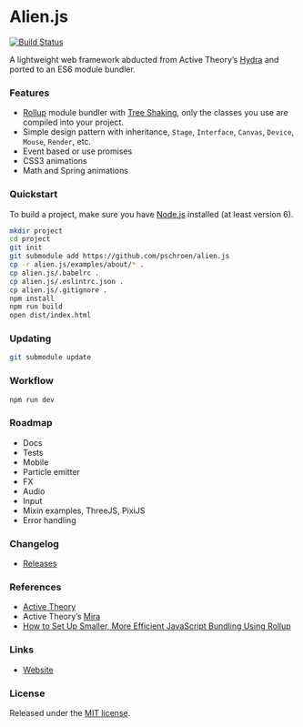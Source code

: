 # Alien.js
[![Build Status](https://travis-ci.org/pschroen/alien.js.svg)](https://travis-ci.org/pschroen/alien.js)

A lightweight web framework abducted from Active Theory’s [Hydra](https://medium.com/@activetheory/mira-exploring-the-potential-of-the-future-web-e1f7f326d58e) and ported to an ES6 module bundler.

### Features

* [Rollup](https://rollupjs.org/) module bundler with [Tree Shaking](https://github.com/rollup/rollup#tree-shaking), only the classes you use are compiled into your project.
* Simple design pattern with inheritance, `Stage`, `Interface`, `Canvas`, `Device`, `Mouse`, `Render`, etc.
* Event based or use promises
* CSS3 animations
* Math and Spring animations

### Quickstart

To build a project, make sure you have [Node.js](https://nodejs.org/) installed (at least version 6).

```sh
mkdir project
cd project
git init
git submodule add https://github.com/pschroen/alien.js
cp -r alien.js/examples/about/* .
cp alien.js/.babelrc .
cp alien.js/.eslintrc.json .
cp alien.js/.gitignore .
npm install
npm run build
open dist/index.html
```

### Updating

```sh
git submodule update
```

### Workflow

```sh
npm run dev
```

### Roadmap

* Docs
* Tests
* Mobile
* Particle emitter
* FX
* Audio
* Input
* Mixin examples, ThreeJS, PixiJS
* Error handling

### Changelog

* [Releases](https://github.com/pschroen/alien.js/releases)

### References

* [Active Theory](https://activetheory.net/)
* Active Theory’s [Mira](https://medium.com/@activetheory/mira-exploring-the-potential-of-the-future-web-e1f7f326d58e)
* [How to Set Up Smaller, More Efficient JavaScript Bundling Using Rollup](https://code.lengstorf.com/learn-rollup-js/)

### Links

* [Website](https://pschroen.github.io/alien.js/)

### License

Released under the [MIT license](LICENSE).
